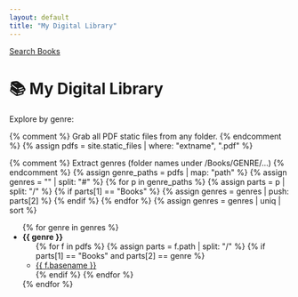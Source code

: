 ```yaml
---
layout: default
title: "My Digital Library"
---
```


<nav>
  <a href="/search.html">Search Books</a>
</nav>

# 📚 My Digital Library

Explore by genre:

{% comment %}
  Grab all PDF static files from any folder.
{% endcomment %}
{% assign pdfs = site.static_files | where: "extname", ".pdf" %}

{% comment %}
  Extract genres (folder names under /Books/GENRE/...)
{% endcomment %}
{% assign genre_paths = pdfs | map: "path" %}
{% assign genres = "" | split: "#" %}
{% for p in genre_paths %}
  {% assign parts = p | split: "/" %}
  {% if parts[1] == "Books" %}
    {% assign genres = genres | push: parts[2] %}
  {% endif %}
{% endfor %}
{% assign genres = genres | uniq | sort %}

<ul>
{% for genre in genres %}
  <li><strong>{{ genre }}</strong>
    <ul>
      {% for f in pdfs %}
        {% assign parts = f.path | split: "/" %}
        {% if parts[1] == "Books" and parts[2] == genre %}
          <li><a href="{{ f.path | relative_url }}">{{ f.basename }}</a></li>
        {% endif %}
      {% endfor %}
    </ul>
  </li>
{% endfor %}
</ul>
